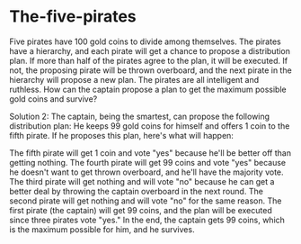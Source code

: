 # The-five-pirates
Five pirates have 100 gold coins to divide among themselves. The pirates have a hierarchy, and each pirate will get a chance to propose a distribution plan. If more than half of the pirates agree to the plan, it will be executed. If not, the proposing pirate will be thrown overboard, and the next pirate in the hierarchy will propose a new plan. The pirates are all intelligent and ruthless. How can the captain propose a plan to get the maximum possible gold coins and survive?

Solution 2: The captain, being the smartest, can propose the following distribution plan:
He keeps 99 gold coins for himself and offers 1 coin to the fifth pirate.
If he proposes this plan, here's what will happen:

The fifth pirate will get 1 coin and vote "yes" because he'll be better off than getting nothing.
The fourth pirate will get 99 coins and vote "yes" because he doesn't want to get thrown overboard, and he'll have the majority vote.
The third pirate will get nothing and will vote "no" because he can get a better deal by throwing the captain overboard in the next round.
The second pirate will get nothing and will vote "no" for the same reason.
The first pirate (the captain) will get 99 coins, and the plan will be executed since three pirates vote "yes."
In the end, the captain gets 99 coins, which is the maximum possible for him, and he survives.

